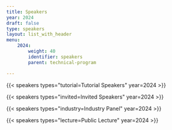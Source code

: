 ```yaml
---
title: Speakers
year: 2024
draft: false
type: speakers
layout: list_with_header
menu:
    2024:
        weight: 40
        identifier: speakers
        parent: technical-program

---
```

<!--
<script src="https://ajax.googleapis.com/ajax/libs/jquery/3.5.1/jquery.min.js"></script>
-->

{{< speakers types="tutorial=Tutorial Speakers" year=2024 >}}

{{< speakers types="invited=Invited Speakers" year=2024 >}}

{{< speakers types="industry=Industry Panel" year=2024 >}}

{{< speakers types="lecture=Public Lecture" year=2024 >}}

